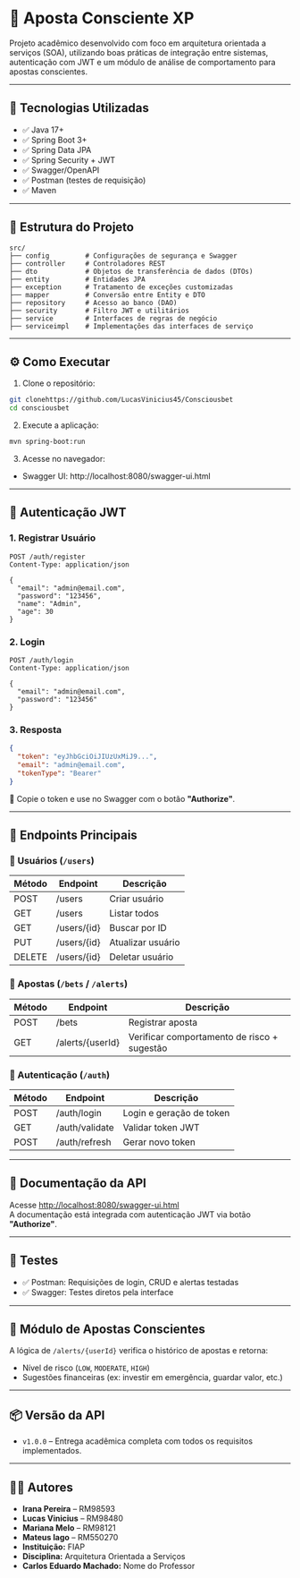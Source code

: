 
# 🎰 Aposta Consciente XP

Projeto acadêmico desenvolvido com foco em arquitetura orientada a serviços (SOA), utilizando boas práticas de integração entre sistemas, autenticação com JWT e um módulo de análise de comportamento para apostas conscientes.

---

## 🚀 Tecnologias Utilizadas

- ✅ Java 17+
- ✅ Spring Boot 3+
- ✅ Spring Data JPA
- ✅ Spring Security + JWT
- ✅ Swagger/OpenAPI
- ✅ Postman (testes de requisição)
- ✅ Maven

---

## 📂 Estrutura do Projeto

```
src/
├── config         # Configurações de segurança e Swagger
├── controller     # Controladores REST
├── dto            # Objetos de transferência de dados (DTOs)
├── entity         # Entidades JPA
├── exception      # Tratamento de exceções customizadas
├── mapper         # Conversão entre Entity e DTO
├── repository     # Acesso ao banco (DAO)
├── security       # Filtro JWT e utilitários
├── service        # Interfaces de regras de negócio
├── serviceimpl    # Implementações das interfaces de serviço
```

---

## ⚙️ Como Executar

1. Clone o repositório:
```bash
git clonehttps://github.com/LucasVinicius45/Consciousbet
cd consciousbet
```

2. Execute a aplicação:
```bash
mvn spring-boot:run
```

3. Acesse no navegador:
- Swagger UI: http://localhost:8080/swagger-ui.html  

---

## 🔐 Autenticação JWT

### 1. Registrar Usuário
```http
POST /auth/register
Content-Type: application/json

{
  "email": "admin@email.com",
  "password": "123456",
  "name": "Admin",
  "age": 30
}
```

### 2. Login
```http
POST /auth/login
Content-Type: application/json

{
  "email": "admin@email.com",
  "password": "123456"
}
```

### 3. Resposta
```json
{
  "token": "eyJhbGciOiJIUzUxMiJ9...",
  "email": "admin@email.com",
  "tokenType": "Bearer"
}
```

🔐 Copie o token e use no Swagger com o botão **"Authorize"**.

---

## 📡 Endpoints Principais

### 👤 Usuários (`/users`)
| Método | Endpoint        | Descrição             |
|--------|------------------|------------------------|
| POST   | /users           | Criar usuário          |
| GET    | /users           | Listar todos           |
| GET    | /users/{id}      | Buscar por ID          |
| PUT    | /users/{id}      | Atualizar usuário      |
| DELETE | /users/{id}      | Deletar usuário        |

### 🎲 Apostas (`/bets` / `/alerts`)
| Método | Endpoint          | Descrição                                   |
|--------|-------------------|---------------------------------------------|
| POST   | /bets             | Registrar aposta                             |
| GET    | /alerts/{userId}  | Verificar comportamento de risco + sugestão |

### 🔑 Autenticação (`/auth`)
| Método | Endpoint         | Descrição              |
|--------|------------------|--------------------------|
| POST   | /auth/login      | Login e geração de token |
| GET    | /auth/validate   | Validar token JWT        |
| POST   | /auth/refresh    | Gerar novo token         |

---

## 📘 Documentação da API

Acesse [http://localhost:8080/swagger-ui.html](http://localhost:8080/swagger-ui.html)  
A documentação está integrada com autenticação JWT via botão **"Authorize"**.

---

## 🧪 Testes

- ✅ Postman: Requisições de login, CRUD e alertas testadas
- ✅ Swagger: Testes diretos pela interface

---

## 🧠 Módulo de Apostas Conscientes

A lógica de `/alerts/{userId}` verifica o histórico de apostas e retorna:
- Nível de risco (`LOW`, `MODERATE`, `HIGH`)
- Sugestões financeiras (ex: investir em emergência, guardar valor, etc.)

---

## 📦 Versão da API

- `v1.0.0` – Entrega acadêmica completa com todos os requisitos implementados.

---

## 👨‍🏫 Autores

- **Irana Pereira** – RM98593
- **Lucas Vinicius** – RM98480 
- **Mariana Melo** – RM98121 
- **Mateus Iago** – RM550270
- **Instituição:** FIAP  
- **Disciplina:** Arquitetura Orientada a Serviços  
- **Carlos Eduardo Machado:** Nome do Professor  
